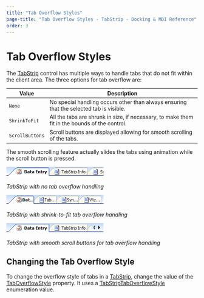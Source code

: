 ```yaml
---
title: "Tab Overflow Styles"
page-title: "Tab Overflow Styles - TabStrip - Docking & MDI Reference"
order: 3
---
```

# Tab Overflow Styles

The [TabStrip](xref:ActiproSoftware.UI.WinForms.Controls.Docking.TabStrip) control has multiple ways to handle tabs that do not fit within the client area.  The three options for tab overflow are:

| Value | Description |
|-----|-----|
| `None` | No special handling occurs other than always ensuring that the selected tab is visible. |
| `ShrinkToFit` | All the tabs are shrunk in size, if necessary, to make them fit in the bounds of the control. |
| `ScrollButtons` | Scroll buttons are displayed allowing for smooth scrolling of the tabs. |

The smooth scrolling feature actually slides the tabs using animation while the scroll button is pressed.

![Screenshot](../images/tabstrip-tab-overflow-style-none.gif)

*TabStrip with no tab overflow handling*

![Screenshot](../images/tabstrip-tab-overflow-style-shrink-to-fit.gif)

*TabStrip with shrink-to-fit tab overflow handling*

![Screenshot](../images/tabstrip-tab-overflow-style-scroll-buttons.gif)

*TabStrip with smooth scroll buttons for tab overflow handling*

## Changing the Tab Overflow Style

To change the overflow style of tabs in a [TabStrip](xref:ActiproSoftware.UI.WinForms.Controls.Docking.TabStrip), change the value of the [TabOverflowStyle](xref:ActiproSoftware.UI.WinForms.Controls.Docking.TabStrip.TabOverflowStyle) property.  It uses a [TabStripTabOverflowStyle](xref:ActiproSoftware.UI.WinForms.Controls.Docking.TabStripTabOverflowStyle) enumeration value.
